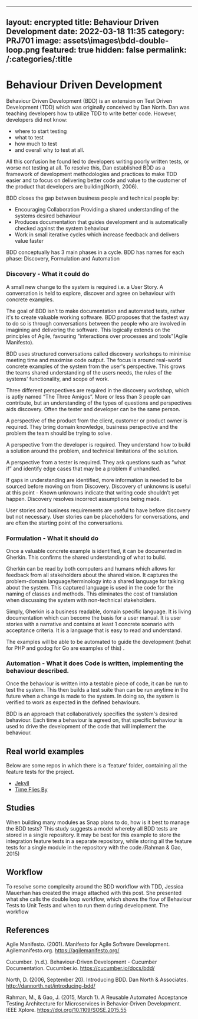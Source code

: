 [//]: # "@formatter:off"
---
layout: encrypted 
title: Behaviour Driven Development 
date: 2022-03-18 11:35 
category: PRJ701 
image: assets\\images\\bdd-double-loop.png 
featured: true 
hidden: false 
permalink: /:categories/:title
---
[//]: # "@formatter:on"

# Behaviour Driven Development

Behaviour Driven Development (BDD) is an extension on Test Driven Development (TDD) which was originally conceived by
Dan North. Dan was teaching developers how to utilize TDD to write better code. However, developers did not know:

* where to start testing
* what to test
* how much to test
* and overall why to test at all.

All this confusion he found led to developers writing poorly written tests, or worse not testing at all. To resolve
this, Dan established BDD as a framework of development methodologies and practices to make TDD easier and to focus on
delivering better code and value to the customer of the product that developers are building(North, 2006).

BDD closes the gap between business people and technical people by:

* Encouraging Collaboration Providing a shared understanding of the systems desired behaviour
* Produces documentation that guides development and is automatically checked against the system behaviour
* Work in small iterative cycles which increase feedback and delivers value faster

BDD conceptually has 3 main phases in a cycle. BDD has names for each phase: Discovery, Formulation and Automation

### Discovery - What it could do

A small new change to the system is required i.e. a User Story. A conversation is held to explore, discover and agree on
behaviour with concrete examples.

The goal of BDD isn’t to make documentation and automated tests, rather it's to create valuable working software. BDD
proposes that the fastest way to do so is through conversations between the people who are involved in imagining and
delivering the software. This logically extends on the principles of Agile, favouring "interactions over processes and
tools"(Agile Manifesto).

BDD uses structured conversations called discovery workshops to minimise meeting time and maximise code output. The
focus is around real-world concrete examples of the system from the user's perspective. This grows the teams shared
understanding of the users needs, the rules of the systems' functionality, and scope of work.

Three different perspectives are required in the discovery workshop, which is aptly named “The Three Amigos”. More or
less than 3 people can contribute, but an understanding of the types of questions and perspectives aids discovery. Often
the tester and developer can be the same person.

A perspective of the product from the client, customer or product owner is required. They bring domain knowledge,
business perspective and the problem the team should be trying to solve.

A perspective from the developer is required. They understand how to build a solution around the problem, and technical
limitations of the solution.

A perspective from a tester is required. They ask questions such as “what if” and identify edge cases that may be a
problem if unhandled.

If gaps in understanding are identified, more information is needed to be sourced before moving on from Discovery.
Discovery of unknowns is useful at this point - Known unknowns indicate that writing code shouldn’t yet happen.
Discovery resolves incorrect assumptions being made.

User stories and business requirements are useful to have before discovery but not necessary. User stories can be
placeholders for conversations, and are often the starting point of the conversations.

### Formulation - What it should do

Once a valuable concrete example is identified, it can be documented in Gherkin. This confirms the shared understanding
of what to build.

Gherkin can be read by both computers and humans which allows for feedback from all stakeholders about the shared
vision. It captures the problem-domain language/terminology into a shared language for talking about the system. This
captured language is used in the code for the naming of classes and methods. This eliminates the cost of translation
when discussing the system with non-technical stakeholders.

Simply, Gherkin is a business readable, domain specific language. It is living documentation which can become the basis
for a user manual. It is user stories with a narrative and contains at least 1 concrete scenario with acceptance
criteria. It is a language that is easy to read and understand.

The examples will be able to be automated to guide the development (behat for PHP and godog for Go are examples of this)
.

### Automation - What it does Code is written, implementing the behaviour described.

Once the behaviour is written into a testable piece of code, it can be run to test the system. This then builds a test
suite than can be run anytime in the future when a change is made to the system. In doing so, the system is verified to
work as expected in the defined behaviours.

BDD is an approach that collaboratively specifies the system's desired behaviour. Each time a behaviour is agreed on,
that specific behaviour is used to drive the development of the code that will implement the behaviour.

## Real world examples

Below are some repos in which there is a ‘feature’ folder, containing all the feature tests for the project.

* [Jekyll](https://github.com/jekyll/jekyll/tree/master/features)
* [Time Flies By](https://github.com/esambo/TimeFliesBy/tree/master/features)

## Studies

When building many modules as Snap plans to do, how is it best to manage the BDD tests? This study suggests a model
whereby all BDD tests are stored in a single repository. It may be best for this example to store the integration
feature tests in a separate repository, while storing all the feature tests for a single module in the repository with
the code.(Rahman & Gao, 2015)

## Workflow

To resolve some complexity around the BDD workflow with TDD, Jessica Mauerhan has created the image attached with this
post. She presented what she calls the double loop workflow, which shows the flow of Behaviour Tests to Unit Tests and
when to run them during development. The workflow 

## References

Agile Manifesto. (2001). Manifesto for Agile Software Development. Agilemanifesto.org. https://agilemanifesto.org/

Cucumber. (n.d.). Behaviour-Driven Development - Cucumber Documentation. Cucumber.io. https://cucumber.io/docs/bdd/

North, D. (2006, September 20). Introducing BDD. Dan North & Associates. http://dannorth.net/introducing-bdd/

Rahman, M., & Gao, J. (2015, March 1). A Reusable Automated Acceptance Testing Architecture for Microservices in
Behavior-Driven Development. IEEE Xplore. https://doi.org/10.1109/SOSE.2015.55